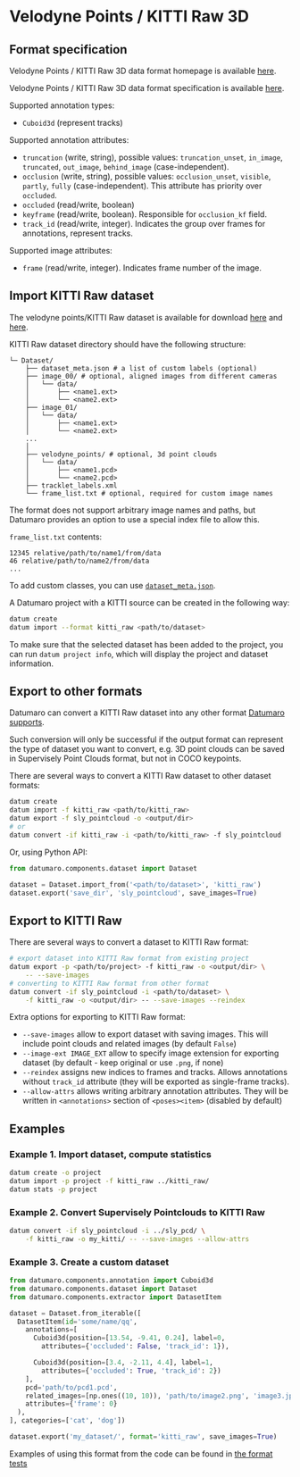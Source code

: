 # Velodyne Points / KITTI Raw 3D

## Format specification

Velodyne Points / KITTI Raw 3D data format homepage is
available [here](http://www.cvlibs.net/datasets/kitti/raw_data.php).

Velodyne Points / KITTI Raw 3D data format specification
is available [here](https://s3.eu-central-1.amazonaws.com/avg-kitti/devkit_raw_data.zip).

Supported annotation types:
- `Cuboid3d` (represent tracks)

Supported annotation attributes:
- `truncation` (write, string), possible values: `truncation_unset`,
  `in_image`, `truncated`, `out_image`, `behind_image` (case-independent).
- `occlusion` (write, string), possible values: `occlusion_unset`, `visible`,
  `partly`, `fully` (case-independent). This attribute has priority
  over `occluded`.
- `occluded` (read/write, boolean)
- `keyframe` (read/write, boolean). Responsible for `occlusion_kf` field.
- `track_id` (read/write, integer). Indicates the group over frames for
  annotations, represent tracks.

Supported image attributes:
- `frame` (read/write, integer). Indicates frame number of the image.

## Import KITTI Raw dataset

The velodyne points/KITTI Raw dataset is available for download
[here](http://www.cvlibs.net/datasets/kitti/raw_data.php) and
[here](https://cloud.enterprise.deepsystems.io/s/YcyfIf5zrS7NZcI/download).

KITTI Raw dataset directory should have the following structure:

<!--lint disable fenced-code-flag-->
```
└─ Dataset/
    ├── dataset_meta.json # a list of custom labels (optional)
    ├── image_00/ # optional, aligned images from different cameras
    │   └── data/
    │       ├── <name1.ext>
    │       └── <name2.ext>
    ├── image_01/
    │   └── data/
    │       ├── <name1.ext>
    │       └── <name2.ext>
    ...
    │
    ├── velodyne_points/ # optional, 3d point clouds
    │   └── data/
    │       ├── <name1.pcd>
    │       └── <name2.pcd>
    ├── tracklet_labels.xml
    └── frame_list.txt # optional, required for custom image names

```

The format does not support arbitrary image names and paths, but Datumaro
provides an option to use a special index file to allow this.

`frame_list.txt` contents:
```
12345 relative/path/to/name1/from/data
46 relative/path/to/name2/from/data
...
```

To add custom classes, you can use [`dataset_meta.json`](/docs/user_manual/supported_formats/#dataset-meta-file).

A Datumaro project with a KITTI source can be created in the following way:

```bash
datum create
datum import --format kitti_raw <path/to/dataset>
```

To make sure that the selected dataset has been added to the project,
you can run `datum project info`, which will display the project and dataset
information.

## Export to other formats

Datumaro can convert a KITTI Raw dataset into any other
format [Datumaro supports](/docs/user-manual/supported_formats/).

Such conversion will only be successful if the output
format can represent the type of dataset you want to convert,
e.g. 3D point clouds can be saved in Supervisely Point Clouds format,
but not in COCO keypoints.

There are several ways to convert a KITTI Raw dataset to other dataset formats:

``` bash
datum create
datum import -f kitti_raw <path/to/kitti_raw>
datum export -f sly_pointcloud -o <output/dir>
# or
datum convert -if kitti_raw -i <path/to/kitti_raw> -f sly_pointcloud
```

Or, using Python API:

```python
from datumaro.components.dataset import Dataset

dataset = Dataset.import_from('<path/to/dataset>', 'kitti_raw')
dataset.export('save_dir', 'sly_pointcloud', save_images=True)
```

## Export to KITTI Raw

There are several ways to convert a dataset to KITTI Raw format:

``` bash
# export dataset into KITTI Raw format from existing project
datum export -p <path/to/project> -f kitti_raw -o <output/dir> \
    -- --save-images
# converting to KITTI Raw format from other format
datum convert -if sly_pointcloud -i <path/to/dataset> \
    -f kitti_raw -o <output/dir> -- --save-images --reindex
```

Extra options for exporting to KITTI Raw format:
- `--save-images` allow to export dataset with saving images. This will
  include point clouds and related images (by default `False`)
- `--image-ext IMAGE_EXT` allow to specify image extension
  for exporting dataset (by default - keep original or use `.png`, if none)
- `--reindex` assigns new indices to frames and tracks. Allows annotations
  without `track_id` attribute (they will be exported as single-frame tracks).
- `--allow-attrs` allows writing arbitrary annotation attributes. They will
  be written in `<annotations>` section of `<poses><item>`
  (disabled by default)

## Examples

### Example 1. Import dataset, compute statistics

```bash
datum create -o project
datum import -p project -f kitti_raw ../kitti_raw/
datum stats -p project
```

### Example 2. Convert Supervisely Pointclouds to KITTI Raw

``` bash
datum convert -if sly_pointcloud -i ../sly_pcd/ \
    -f kitti_raw -o my_kitti/ -- --save-images --allow-attrs
```

### Example 3. Create a custom dataset

``` python
from datumaro.components.annotation import Cuboid3d
from datumaro.components.dataset import Dataset
from datumaro.components.extractor import DatasetItem

dataset = Dataset.from_iterable([
  DatasetItem(id='some/name/qq',
    annotations=[
      Cuboid3d(position=[13.54, -9.41, 0.24], label=0,
        attributes={'occluded': False, 'track_id': 1}),

      Cuboid3d(position=[3.4, -2.11, 4.4], label=1,
        attributes={'occluded': True, 'track_id': 2})
    ],
    pcd='path/to/pcd1.pcd',
    related_images=[np.ones((10, 10)), 'path/to/image2.png', 'image3.jpg'],
    attributes={'frame': 0}
  ),
], categories=['cat', 'dog'])

dataset.export('my_dataset/', format='kitti_raw', save_images=True)
```

Examples of using this format from the code can be found in
[the format tests](https://github.com/openvinotoolkit/datumaro/tree/develop/tests/test_kitti_raw_format.py)
